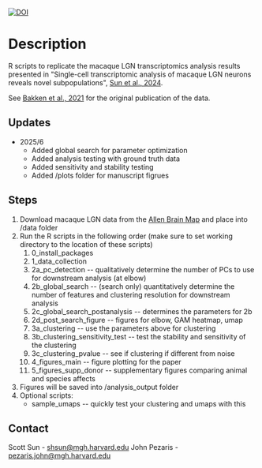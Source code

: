 [![DOI](https://img.shields.io/badge/DOI-10.1101/2024.11.14.623611-blue)](https://doi.org/10.1101/2024.11.14.623611)

# Description
R scripts to replicate the macaque LGN transcriptomics analysis results presented in "Single-cell transcriptomic analysis of macaque LGN neurons reveals novel subpopulations", [Sun et al., 2024](https://doi.org/10.1101/2024.11.14.623611).

See [Bakken et al., 2021](https://doi.org/10.7554/eLife.64875) for the original publication of the data.

## Updates
- 2025/6
   - Added global search for parameter optimization
   - Added analysis testing with ground truth data
   - Added sensitivity and stability testing
   - Added /plots folder for manuscript figrues

## Steps
1. Download macaque LGN data from the [Allen Brain Map](https://portal.brain-map.org/atlases-and-data/rnaseq/comparative-lgn) and place into /data folder
2. Run the R scripts in the following order (make sure to set working directory to the location of these scripts)
   1. 0_install_packages
   2. 1_data_collection
   3. 2a_pc_detection -- qualitatively determine the number of PCs to use for downstream analysis (at elbow)
   4. 2b_global_search -- (search only) quantitatively determine the number of features and clustering resolution for downstream analysis
   5. 2c_global_search_postanalysis -- determines the parameters for 2b
   6. 2d_post_search_figure -- figures for elbow, GAM heatmap, umap
   7. 3a_clustering -- use the parameters above for clustering
   8. 3b_clustering_sensitivity_test -- test the stability and sensitivity of the clustering
   9. 3c_clustering_pvalue -- see if clustering if different from noise
   10. 4_figures_main -- figure plotting for the paper
   11. 5_figures_supp_donor -- supplementary figures comparing animal and species affects
3. Figures will be saved into /analysis_output folder
4. Optional scripts:
   - sample_umaps -- quickly test your clustering and umaps with this

## Contact
Scott Sun - shsun@mgh.harvard.edu
John Pezaris - pezaris.john@mgh.harvard.edu
